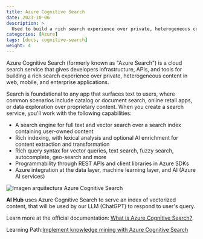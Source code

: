 ```yaml
---
title: Azure Cognitive Search
date: 2023-10-06
description: >
  Used to build a rich search experience over private, heterogeneous content in web, mobile, and enterprise applications.
categories: [Azure]
tags: [docs, cognitive-search]
weight: 4
---
```


Azure Cognitive Search (formerly known as "Azure Search") is a cloud search service that gives developers infrastructure, APIs, and tools for building a rich search experience over private, heterogeneous content in web, mobile, and enterprise applications.

Search is foundational to any app that surfaces text to users, where common scenarios include catalog or document search, online retail apps, or data exploration over proprietary content. When you create a search service, you'll work with the following capabilities:

* A search engine for full text and vector search over a search index containing user-owned content
* Rich indexing, with lexical analysis and optional AI enrichment for content extraction and transformation
* Rich query syntax for vector queries, text search, fuzzy search, autocomplete, geo-search and more
* Programmability through REST APIs and client libraries in Azure SDKs
* Azure integration at the data layer, machine learning layer, and AI (Azure AI services)

![Imagen arquitectura Azure Cognitive Search](https://learn.microsoft.com/en-us/azure/search/media/search-what-is-azure-search/azure-search-diagram.svg)

**AI Hub** uses Azure Cognitive Search to serve an index of vectorized content, that will be used by our LLM (ChatGPT) to respond to user's query.

Learn more at the official documentation: [What is Azure Cognitive Search?](https://learn.microsoft.com/en-us/azure/search/search-what-is-azure-search).

Learning Path:[Implement knowledge mining with Azure Cognitive Search](https://learn.microsoft.com/en-us/training/paths/implement-knowledge-mining-azure-cognitive-search/)
